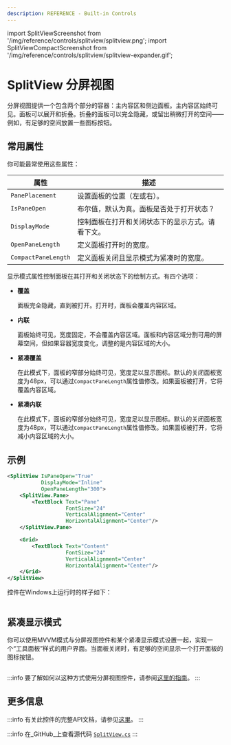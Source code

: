 ```yaml
---
description: REFERENCE - Built-in Controls
---
```


import SplitViewScreenshot from '/img/reference/controls/splitview/splitview.png';
import SplitViewCompactScreenshot from '/img/reference/controls/splitview/splitview-expander.gif';

# SplitView 分屏视图

分屏视图提供一个包含两个部分的容器：主内容区和侧边面板。主内容区始终可见。面板可以展开和折叠。折叠的面板可以完全隐藏，或留出稍微打开的空间——例如，有足够的空间放置一些图标按钮。

## 常用属性

你可能最常使用这些属性：

| 属性                  | 描述                                                                         |
| ------------------- | ------------------------------------------------------------------------------ |
| `PanePlacement`     | 设置面板的位置（左或右）。                                                      |
| `IsPaneOpen`        | 布尔值，默认为真。面板是否处于打开状态？                                        |
| `DisplayMode`       | 控制面板在打开和关闭状态下的显示方式。请看下文。                                  |
| `OpenPaneLength`    | 定义面板打开时的宽度。                                                          |
| `CompactPaneLength` | 定义面板关闭且显示模式为紧凑时的宽度。                                           |

显示模式属性控制面板在其打开和关闭状态下的绘制方式。有四个选项：

*   **覆盖**

    面板完全隐藏，直到被打开。打开时，面板会覆盖内容区域。
*   **内联**

    面板始终可见，宽度固定，不会覆盖内容区域。面板和内容区域分割可用的屏幕空间，但如果容器宽度变化，调整的是内容区域的大小。
*   **紧凑覆盖**

    在此模式下，面板的窄部分始终可见，宽度足以显示图标。默认的关闭面板宽度为48px，可以通过`CompactPaneLength`属性值修改。如果面板被打开，它将覆盖内容区域。
*   **紧凑内联**

    在此模式下，面板的窄部分始终可见，宽度足以显示图标。默认的关闭面板宽度为48px，可以通过`CompactPaneLength`属性值修改。如果面板被打开，它将减小内容区域的大小。

## 示例

```xml
<SplitView IsPaneOpen="True"
           DisplayMode="Inline"
           OpenPaneLength="300">
    <SplitView.Pane>
        <TextBlock Text="Pane"
                   FontSize="24"
                   VerticalAlignment="Center"
                   HorizontalAlignment="Center"/>
    </SplitView.Pane>

    <Grid>
        <TextBlock Text="Content"
                   FontSize="24"
                   VerticalAlignment="Center"
                   HorizontalAlignment="Center"/>
    </Grid>
</SplitView>
```

控件在Windows上运行时的样子如下：

<img src={SplitViewScreenshot} alt="" />

## 紧凑显示模式

你可以使用MVVM模式与分屏视图控件和某个紧凑显示模式设置一起，实现一个“工具面板”样式的用户界面。当面板关闭时，有足够的空间显示一个打开面板的图标按钮。

<img src={SplitViewCompactScreenshot} alt="" />

:::info
要了解如何以这种方式使用分屏视图控件，请参阅[这里的指南](../../guides/development-guides/how-to-show-and-hide-a-split-view-pane-with-mvvm.md)。
:::

## 更多信息

:::info
有关此控件的完整API文档，请参见[这里](https://api-docs.avaloniaui.net/docs/T_Avalonia_Controls_SplitView)。
:::

:::info
在_GitHub_上查看源代码 [`SplitView.cs`](https://github.com/AvaloniaUI/Avalonia/blob/master/src/Avalonia.Controls/SplitView/SplitView.cs)
:::